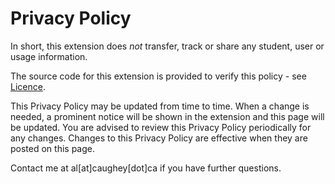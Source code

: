# Privacy Policy
In short, this extension does *not* transfer, track or share any student, user or usage information.

The source code for this extension is provided to verify this policy - see [Licence](LICENSE.md).

This Privacy Policy may be updated from time to time. When a change is needed, a prominent notice will be shown in the extension and this page will be updated. You are advised to review this Privacy Policy periodically for any changes. Changes to this Privacy Policy are effective when they are posted on this page.

Contact me at al[at]caughey[dot]ca if you have further questions.

